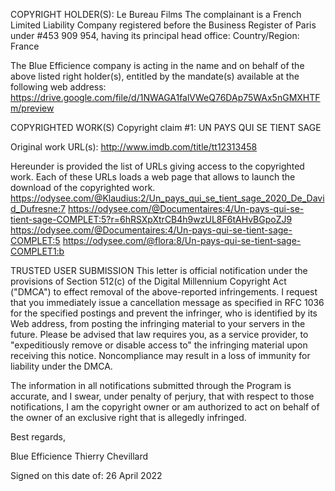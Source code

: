 COPYRIGHT HOLDER(S):
Le Bureau Films
The complainant is a French Limited Liability Company registered before the
Business Register of Paris under #453 909 954, having its principal head
office:
Country/Region: France

The Blue Efficience company is acting in the name and on behalf of the
above listed right holder(s), entitled by the mandate(s) available at the
following web address:
https://drive.google.com/file/d/1NWAGA1falVWeQ76DAp75WAx5nGMXHTFm/preview


COPYRIGHTED WORK(S)
Copyright claim #1:
UN PAYS QUI SE TIENT SAGE

Original work URL(s):
http://www.imdb.com/title/tt12313458

Hereunder is provided the list of URLs giving access to the copyrighted
work.
Each of these URLs loads a web page that allows to launch the download of
the copyrighted work.
https://odysee.com/@Klaudius:2/Un_pays_qui_se_tient_sage_2020_De_David_Dufresne:7
https://odysee.com/@Documentaires:4/Un-pays-qui-se-tient-sage-COMPLET:5?r=6hRSXpXtrCB4h9wzUL8F6tAHvBGpoZJ9
https://odysee.com/@Documentaires:4/Un-pays-qui-se-tient-sage-COMPLET:5
https://odysee.com/@flora:8/Un-pays-qui-se-tient-sage-COMPLET1:b



TRUSTED USER SUBMISSION
This letter is official notification under the provisions of Section 512(c)
of the Digital Millennium Copyright Act ("DMCA") to effect removal of the
above-reported infringements. I request that you immediately issue a
cancellation message as specified in RFC 1036 for the specified postings
and prevent the infringer, who is identified by its Web address, from
posting the infringing material to your servers in the future. Please be
advised that law requires you, as a service provider, to "expeditiously
remove or disable access to" the infringing material upon receiving this
notice. Noncompliance may result in a loss of immunity for liability under
the DMCA.

The information in all notifications submitted through the Program is
accurate, and I swear, under penalty of perjury, that with respect to those
notifications, I am the copyright owner or am authorized to act on behalf
of the owner of an exclusive right that is allegedly infringed.

Best regards,

Blue Efficience
Thierry Chevillard

Signed on this date of: 26 April 2022 
